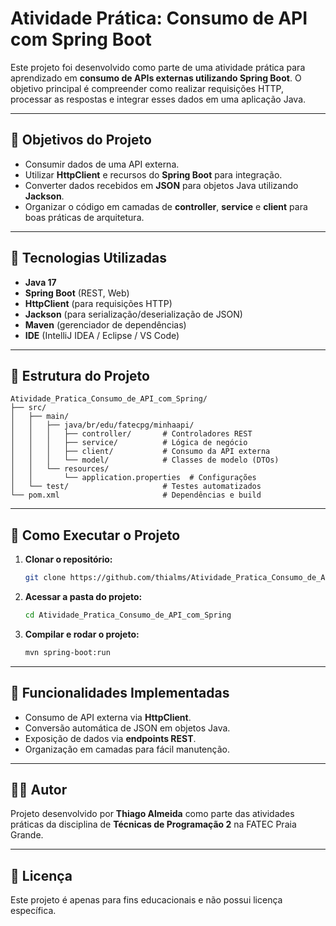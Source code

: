 # Atividade Prática: Consumo de API com Spring Boot

Este projeto foi desenvolvido como parte de uma atividade prática para aprendizado em **consumo de APIs externas utilizando Spring Boot**. O objetivo principal é compreender como realizar requisições HTTP, processar as respostas e integrar esses dados em uma aplicação Java.

---

## 📌 Objetivos do Projeto
- Consumir dados de uma API externa.
- Utilizar **HttpClient** e recursos do **Spring Boot** para integração.
- Converter dados recebidos em **JSON** para objetos Java utilizando **Jackson**.
- Organizar o código em camadas de **controller**, **service** e **client** para boas práticas de arquitetura.

---

## 🚀 Tecnologias Utilizadas
- **Java 17**
- **Spring Boot** (REST, Web)
- **HttpClient** (para requisições HTTP)
- **Jackson** (para serialização/deserialização de JSON)
- **Maven** (gerenciador de dependências)
- **IDE** (IntelliJ IDEA / Eclipse / VS Code)

---

## 📂 Estrutura do Projeto

```
Atividade_Pratica_Consumo_de_API_com_Spring/
├── src/
│   ├── main/
│   │   ├── java/br/edu/fatecpg/minhaapi/
│   │   │   ├── controller/       # Controladores REST
│   │   │   ├── service/          # Lógica de negócio
│   │   │   ├── client/           # Consumo da API externa
│   │   │   └── model/            # Classes de modelo (DTOs)
│   │   └── resources/
│   │       └── application.properties  # Configurações
│   └── test/                     # Testes automatizados
└── pom.xml                       # Dependências e build
```

---

## 🔧 Como Executar o Projeto

1. **Clonar o repositório:**
   ```bash
   git clone https://github.com/thialms/Atividade_Pratica_Consumo_de_API_com_Spring.git
   ```

2. **Acessar a pasta do projeto:**
   ```bash
   cd Atividade_Pratica_Consumo_de_API_com_Spring
   ```

3. **Compilar e rodar o projeto:**
   ```bash
   mvn spring-boot:run
   ```
---

## 📖 Funcionalidades Implementadas
- Consumo de API externa via **HttpClient**.
- Conversão automática de JSON em objetos Java.
- Exposição de dados via **endpoints REST**.
- Organização em camadas para fácil manutenção.

---

## 👨‍💻 Autor
Projeto desenvolvido por **Thiago Almeida** como parte das atividades práticas da disciplina de **Técnicas de Programação 2** na FATEC Praia Grande.

---

## 📜 Licença
Este projeto é apenas para fins educacionais e não possui licença específica.
